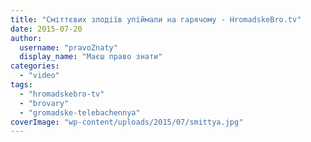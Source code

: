 ```yaml
---
title: "Сміттєвих злодіїв упіймали на гарячому - HromadskeBro.tv"
date: 2015-07-20
author: 
  username: "pravoZnaty"
  display_name: "Маєш право знати"
categories: 
  - "video"
tags: 
  - "hromadskebro-tv"
  - "brovary"
  - "gromadske-telebachennya"
coverImage: "wp-content/uploads/2015/07/smittya.jpg"
---
```




